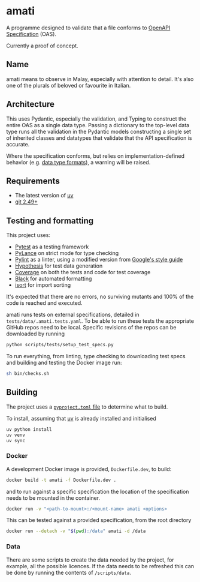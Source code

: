 # amati

A programme designed to validate that a file conforms to [OpenAPI Specification](https://spec.openapis.org/oas/v3.1.1.html) (OAS).

Currently a proof of concept.

## Name

amati means to observe in Malay, especially with attention to detail. It's also one of the plurals of beloved or favourite in Italian.

## Architecture

This uses Pydantic, especially the validation, and Typing to construct the entire OAS as a single data type. Passing a dictionary to the top-level data type runs all the validation in the Pydantic models constructing a single set of inherited classes and datatypes that validate that the API specification is accurate.

Where the specification conforms, but relies on implementation-defined behavior (e.g. [data type formats](https://spec.openapis.org/oas/v3.1.1.html#data-type-format)), a warning will be raised.

## Requirements

* The latest version of [uv](https://docs.astral.sh/uv/)
* [git 2.49+](https://git-scm.com/downloads/linux)

## Testing and formatting

This project uses:

* [Pytest](https://docs.pytest.org/en/stable/) as a testing framework
* [PyLance](https://marketplace.visualstudio.com/items?itemName=ms-python.vscode-pylance) on strict mode for type checking
* [Pylint](https://www.pylint.org/) as a linter, using a modified version from [Google's style guide](https://google.github.io/styleguide/pyguide.html)
* [Hypothesis](https://hypothesis.readthedocs.io/en/latest/index.html) for test data generation
* [Coverage](https://coverage.readthedocs.io/en/7.6.8/) on both the tests and code for test coverage
* [Black](https://black.readthedocs.io/en/stable/index.html) for automated formatting
* [isort](https://pycqa.github.io/isort/) for import sorting

It's expected that there are no errors, no surviving mutants and 100% of the code is reached and executed.

amati runs tests on external specifications, detailed in `tests/data/.amati.tests.yaml`. To be able to run these tests the appropriate GitHub repos need to be local. Specific revisions of the repos can be downloaded by running

```sh
python scripts/tests/setup_test_specs.py
```

To run everything, from linting, type checking to downloading test specs and building and testing the Docker image run:

```sh
sh bin/checks.sh
```

## Building

The project uses a [`pyproject.toml` file](https://packaging.python.org/en/latest/guides/writing-pyproject-toml/#writing-pyproject-toml) to determine what to build.

To install, assuming that [uv](https://docs.astral.sh/uv/) is already installed and initialised

```sh
uv python install
uv venv
uv sync
```

### Docker

A development Docker image is provided, `Dockerfile.dev`, to build:

```sh
docker build -t amati -f Dockerfile.dev .
```

and to run against a specific specification the location of the specification needs to be mounted in the container.

```sh
docker run -v "<path-to-mount>:/<mount-name> amati <options>
```

This can be tested against a provided specification, from the root directory

```sh
docker run --detach -v "$(pwd):/data" amati -d /data
```


### Data

There are some scripts to create the data needed by the project, for example, all the possible licences. If the data needs to be refreshed this can be done by running the contents of `/scripts/data`.




